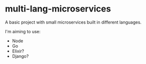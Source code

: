 # multi-lang-microservices

A basic project with small microservices built in different languages.

I'm aiming to use:
- Node
- Go
- Elixir?
- Django?
